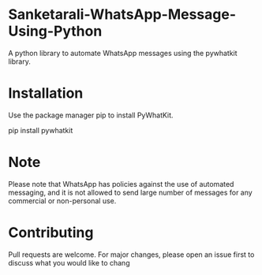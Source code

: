# Sanketarali-WhatsApp-Message-Using-Python
A python library to automate WhatsApp messages using the pywhatkit library.


# Installation
Use the package manager pip to install PyWhatKit.

pip install pywhatkit






# Note
Please note that WhatsApp has policies against the use of automated messaging, and it is not allowed to send large number of messages for any commercial or non-personal use.

# Contributing
Pull requests are welcome. For major changes, please open an issue first to discuss what you would like to chang
